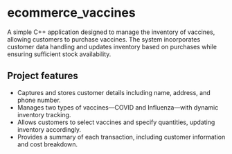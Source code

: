 # ecommerce_vaccines
A simple C++ application designed to manage the inventory of vaccines, allowing customers to purchase vaccines. The system incorporates customer data handling and updates inventory based on purchases while ensuring sufficient stock availability.
## Project features
* Captures and stores customer details including name, address, and phone number.
* Manages two types of vaccines—COVID and Influenza—with dynamic inventory tracking.
* Allows customers to select vaccines and specify quantities, updating inventory accordingly.
* Provides a summary of each transaction, including customer information and cost breakdown.
